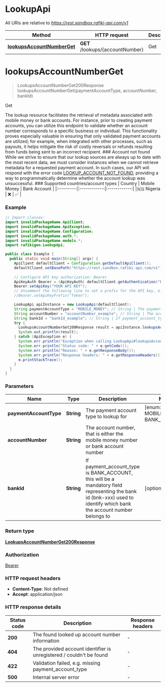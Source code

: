 # LookupApi

All URIs are relative to *https://rest.sandbox.rafiki-api.com/v1*

| Method | HTTP request | Description |
|------------- | ------------- | -------------|
| [**lookupsAccountNumberGet**](LookupApi.md#lookupsAccountNumberGet) | **GET** /lookups/{accountNumber} | Get |


<a id="lookupsAccountNumberGet"></a>
# **lookupsAccountNumberGet**
> LookupsAccountNumberGet200Response lookupsAccountNumberGet(paymentAccountType, accountNumber, bankId)

Get

The lookup resource facilitates the retrieval of metadata associated with mobile money or bank accounts. For instance, prior to creating payment accounts, you can utilize this endpoint to validate whether an account number corresponds to a specific business or individual.  This functionality proves especially valuable in ensuring that only validated payment accounts are utilized; for example, when integrated with other processes, such as payouts, it helps mitigate the risk of costly reversals or refunds resulting from funds being sent to an incorrect recipient.  ### Account not found  While we strive to ensure that our lookup sources are always up to date with the most recent data, we must consider instances when we cannot retrieve metadata for a requested payment account.  In such cases, our API will respond with the error code [LOOKUP_ACCOUNT_NOT_FOUND](error-codes#lookup_account_not_found-http-404), providing a way to programmatically determine whether the account lookup was unsuccessful.  ### Supported countries/account types  |  Country  | Mobile Money | Bank Account | |:---------:|:------------:|:------------:| |🇳🇬 Nigeria |      ❌      |      ✅      | 

### Example
```java
// Import classes:
import invalidPackageName.ApiClient;
import invalidPackageName.ApiException;
import invalidPackageName.Configuration;
import invalidPackageName.auth.*;
import invalidPackageName.models.*;
import rafikigen.LookupApi;

public class Example {
  public static void main(String[] args) {
    ApiClient defaultClient = Configuration.getDefaultApiClient();
    defaultClient.setBasePath("https://rest.sandbox.rafiki-api.com/v1");
    
    // Configure API key authorization: Bearer
    ApiKeyAuth Bearer = (ApiKeyAuth) defaultClient.getAuthentication("Bearer");
    Bearer.setApiKey("YOUR API KEY");
    // Uncomment the following line to set a prefix for the API key, e.g. "Token" (defaults to null)
    //Bearer.setApiKeyPrefix("Token");

    LookupApi apiInstance = new LookupApi(defaultClient);
    String paymentAccountType = "MOBILE_MONEY"; // String | The payment account type to lookup for
    String accountNumber = "accountNumber_example"; // String | The account number, that is either the mobile money number or bank account number
    String bankId = "bankId_example"; // String | If payment_account_type is BANK_ACCOUNT, this will be a mandatory field representing the bank id (bnk-xxx) used to identify which bank the account number belongs to
    try {
      LookupsAccountNumberGet200Response result = apiInstance.lookupsAccountNumberGet(paymentAccountType, accountNumber, bankId);
      System.out.println(result);
    } catch (ApiException e) {
      System.err.println("Exception when calling LookupApi#lookupsAccountNumberGet");
      System.err.println("Status code: " + e.getCode());
      System.err.println("Reason: " + e.getResponseBody());
      System.err.println("Response headers: " + e.getResponseHeaders());
      e.printStackTrace();
    }
  }
}
```

### Parameters

| Name | Type | Description  | Notes |
|------------- | ------------- | ------------- | -------------|
| **paymentAccountType** | **String**| The payment account type to lookup for | [enum: MOBILE_MONEY, BANK_ACCOUNT] |
| **accountNumber** | **String**| The account number, that is either the mobile money number or bank account number | |
| **bankId** | **String**| If payment_account_type is BANK_ACCOUNT, this will be a mandatory field representing the bank id (bnk-xxx) used to identify which bank the account number belongs to | [optional] |

### Return type

[**LookupsAccountNumberGet200Response**](LookupsAccountNumberGet200Response.md)

### Authorization

[Bearer](../README.md#Bearer)

### HTTP request headers

 - **Content-Type**: Not defined
 - **Accept**: application/json

### HTTP response details
| Status code | Description | Response headers |
|-------------|-------------|------------------|
| **200** | The found looked up account number information |  -  |
| **404** | The provided account identifier is unregistered / couldn&#39;t be found |  -  |
| **422** | Validation failed, e.g. missing payment_account_type |  -  |
| **500** | Internal server error |  -  |

